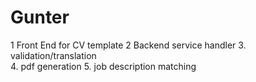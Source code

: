 # Gunter

1 Front End for CV template
2 Backend service handler
3. validation/translation    
4. pdf generation
5. job description matching
